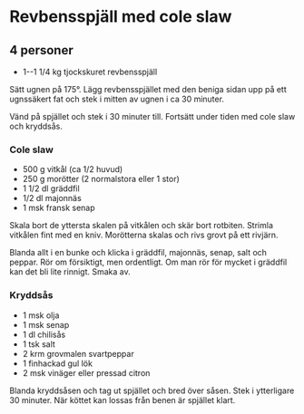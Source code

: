 # Revbensspjäll med cole slaw

## 4 personer

-   1--1 1/4 kg tjockskuret revbensspjäll

Sätt ugnen på 175°. Lägg revbensspjället med den beniga sidan upp på ett
ugnssäkert fat och stek i mitten av ugnen i ca 30 minuter.

Vänd på spjället och stek i 30 minuter till. Fortsätt under tiden med
cole slaw och kryddsås.

### Cole slaw

-   500 g vitkål (ca 1/2 huvud)
-   250 g morötter (2 normalstora eller 1 stor)
-   1 1/2 dl gräddfil
-   1/2 dl majonnäs
-   1 msk fransk senap

Skala bort de yttersta skalen på vitkålen och skär bort rotbiten.
Strimla vitkålen fint med en kniv. Morötterna skalas och rivs grovt på
ett rivjärn.

Blanda allt i en bunke och klicka i gräddfil, majonnäs, senap, salt och
peppar. Rör om försiktigt, men ordentligt. Om man rör för mycket i
gräddfil kan det bli lite rinnigt. Smaka av.

### Kryddsås

-   1 msk olja
-   1 msk senap
-   1 dl chilisås
-   1 tsk salt
-   2 krm grovmalen svartpeppar
-   1 finhackad gul lök
-   2 msk vinäger eller pressad citron

Blanda kryddsåsen och tag ut spjället och bred över såsen. Stek i
ytterligare 30 minuter. När köttet kan lossas från benen är spjället
klart.
